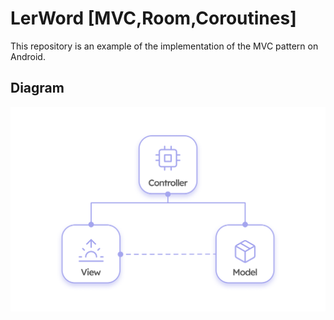 # LerWord [MVC,Room,Coroutines]
This repository is an example of the implementation of the MVC pattern on Android.

## Diagram

<img src="app/src/main/res/raw/diagramm.png" ></img>
